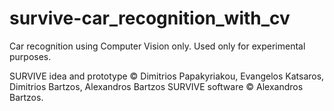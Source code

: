 # survive-car_recognition_with_cv
Car recognition using Computer Vision only. Used only for experimental purposes.

SURVIVE idea and prototype © Dimitrios Papakyriakou, Evangelos Katsaros, Dimitrios Bartzos, Alexandros Bartzos 
SURVIVE software © Alexandros Bartzos.
